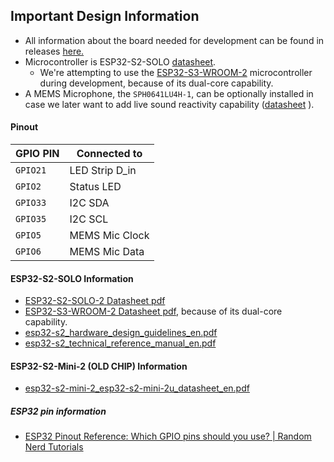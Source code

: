 ## Important Design Information
* All information about the board needed for development can be found in releases [here.](https://github.com/0xjmux/iot_leddriver_hw/releases)
* Microcontroller is ESP32-S2-SOLO [datasheet](https://www.espressif.com/sites/default/files/documentation/esp32-s2-solo-2_esp32-s2-solo-2u_datasheet_en.pdf).
    * We're attempting to use the [ESP32-S3-WROOM-2](https://www.espressif.com/sites/default/files/documentation/esp32-s3-wroom-2_datasheet_en.pdf) microcontroller during development, because of its dual-core capability. 
*  A MEMS Microphone, the `SPH0641LU4H-1`, can be optionally installed in case we later want to add live sound reactivity capability ([datasheet](https://www.knowles.com/docs/default-source/default-document-library/sph0641lm4h-1-datasheet-rev-f.pdf?Status=Master&sfvrsn=217e70b1_0) ).

#### Pinout

| GPIO PIN | Connected to   |
|----------|----------------|
| `GPIO21` | LED Strip D_in |
| `GPIO2`  | Status LED     |
| `GPIO33` | I2C SDA        |
| `GPIO35` | I2C SCL        |
| `GPIO5`  | MEMS Mic Clock |
| `GPIO6`  | MEMS Mic Data  |


#### ESP32-S2-SOLO Information
* [ESP32-S2-SOLO-2 Datasheet pdf](https://www.espressif.com/sites/default/files/documentation/esp32-s2-solo-2_esp32-s2-solo-2u_datasheet_en.pdf)
* [ESP32-S3-WROOM-2 Datasheet pdf](https://www.espressif.com/sites/default/files/documentation/esp32-s3-wroom-2_datasheet_en.pdf), because of its dual-core capability. 
* [esp32-s2_hardware_design_guidelines_en.pdf](https://www.espressif.com/sites/default/files/documentation/esp32-s2_hardware_design_guidelines_en.pdf)
* [esp32-s2_technical_reference_manual_en.pdf](https://www.espressif.com/sites/default/files/documentation/esp32-s2_technical_reference_manual_en.pdf)

#### ESP32-S2-Mini-2 (OLD CHIP) Information
* [esp32-s2-mini-2\_esp32-s2-mini-2u\_datasheet\_en.pdf](https://www.espressif.com/sites/default/files/documentation/esp32-s2-mini-2_esp32-s2-mini-2u_datasheet_en.pdf)

##### ESP32 pin information
* [ESP32 Pinout Reference: Which GPIO pins should you use? | Random Nerd Tutorials](https://randomnerdtutorials.com/esp32-pinout-reference-gpios/)


